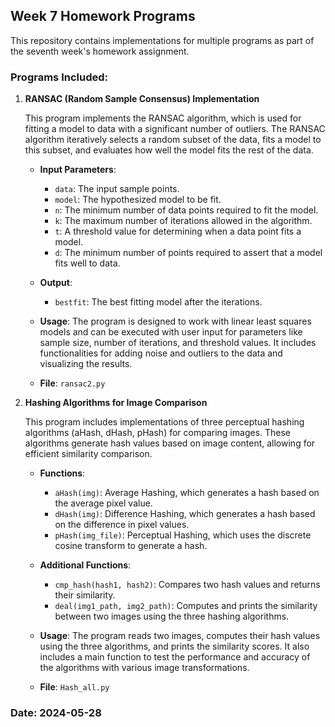 ## Week 7 Homework Programs

This repository contains implementations for multiple programs as part of the seventh week's homework assignment.

### Programs Included:

1. **RANSAC (Random Sample Consensus) Implementation**

   This program implements the RANSAC algorithm, which is used for fitting a model to data with a significant number of outliers. The RANSAC algorithm iteratively selects a random subset of the data, fits a model to this subset, and evaluates how well the model fits the rest of the data.

   - **Input Parameters**:
     - `data`: The input sample points.
     - `model`: The hypothesized model to be fit.
     - `n`: The minimum number of data points required to fit the model.
     - `k`: The maximum number of iterations allowed in the algorithm.
     - `t`: A threshold value for determining when a data point fits a model.
     - `d`: The minimum number of points required to assert that a model fits well to data.
   
   - **Output**:
     - `bestfit`: The best fitting model after the iterations.

   - **Usage**:
     The program is designed to work with linear least squares models and can be executed with user input for parameters like sample size, number of iterations, and threshold values. It includes functionalities for adding noise and outliers to the data and visualizing the results.

   - **File**: `ransac2.py`

2. **Hashing Algorithms for Image Comparison**

   This program includes implementations of three perceptual hashing algorithms (aHash, dHash, pHash) for comparing images. These algorithms generate hash values based on image content, allowing for efficient similarity comparison.

   - **Functions**:
     - `aHash(img)`: Average Hashing, which generates a hash based on the average pixel value.
     - `dHash(img)`: Difference Hashing, which generates a hash based on the difference in pixel values.
     - `pHash(img_file)`: Perceptual Hashing, which uses the discrete cosine transform to generate a hash.
   
   - **Additional Functions**:
     - `cmp_hash(hash1, hash2)`: Compares two hash values and returns their similarity.
     - `deal(img1_path, img2_path)`: Computes and prints the similarity between two images using the three hashing algorithms.

   - **Usage**:
     The program reads two images, computes their hash values using the three algorithms, and prints the similarity scores. It also includes a main function to test the performance and accuracy of the algorithms with various image transformations.

   - **File**: `Hash_all.py`

### Date: 2024-05-28
